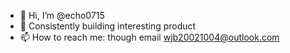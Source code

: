 - 👋 Hi, I’m @echo0715
- 🌱 Consistently building interesting product
- 📫 How to reach me: though email wjb20021004@outlook.com

<!---
echo0715/echo0715 is a ✨ special ✨ repository because its `README.md` (this file) appears on your GitHub profile.
You can click the Preview link to take a look at your changes.
--->

